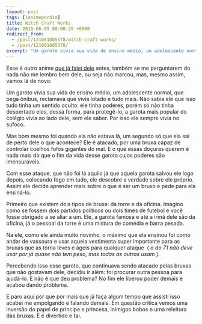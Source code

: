 ```yaml
---
layout: post
tags: [1animepordia]
title: Witch Craft Works
date: 2015-06-09 00:00:29 +0000
redirect_from:
  - /post/121061805378/witch-craft-works/
  - /post/121061805378/
excerpt: "Um garoto vivia sua vida de ensino médio, um adolescente normal, que pega ônibus, reclamava que vivia lotado e tudo mais. Não sabia ele que isso tudo tinha um sentido oculto."
---
```


Esse é outro anime [que já falei dele](https://qgustavor.github.io/blog/witch-craft-works-ha-uma-bruxa-ao-seu-lado)
antes, também se me perguntarem do nada não me lembro bem dele, ou seja
não marcou, mas, mesmo assim, vamos lá de novo:

Um garoto vivia sua vida de ensino médio, um adolescente normal, que
pega ônibus, reclamava que vivia lotado e tudo mais. Não sabia ele que
isso tudo tinha um sentido oculto: ele tinha poderes, porém só não tinha
despertado eles, dessa forma, para protegê-lo, a garota mais popular do
colégio vivia ao lado dele, sem ele saber. Por isso ele sempre vivia no
sufoco.

Mas bom mesmo foi quando ela não estava lá, um segundo só que ela saí de
perto dele o que acontece? Ele é atacado, por uma bruxa capaz de
controlar coelhos fofos gigantes do mal. E o que essas doçuras querem é
nada mais do que o fim da vida desse garoto cujos poderes são
imensuráveis.

Com esse ataque, que não foi lá aquilo já que aquela garota salvou ele
logo depois, colocando fogo em tudo, ele descobre a verdade sobre ele
próprio. Assim ele decide aprender mais sobre o que é ser um bruxo e
pede para ela ensiná-lo.

Primeiro que existem dois tipos de bruxa: da torre e da oficina. Imagino
como se fossem dois partidos políticos ou dois times de futebol e você
fosse obrigado a se aliar a um. Ele, a garota famosa e até a irmã dele
são da oficina, já o pessoal da torre é uma mistura de comédia e barra
pesada.

Na ele, como ele ainda muito novinho, o máximo que ela ensinou foi como
andar de vassoura e usar aquela vestimenta super importante para as
bruxas que as torna leves e ágeis para qualquer ataque  ( *a do 71 não
deve usar por já quase não tem peso, mas todas as outras usam* ).

Percebendo isso esse garoto, que continuava sendo atacado pelas bruxas
que não gostavam dele, decidiu ir além: foi procurar outra pessoa para
ajudá-lo. E não é que deu problema? No fim ele liberou poder demais e
acabou dando problema.

E paro aqui por que por mais que já faça algum tempo que assisti isso
acabei me empolgando e falando demais. Em questão crítica vemos uma
inversão do papel de príncipe e princesa, inimigos bobos e uma releitura
das bruxas. E é divertido e tal.


